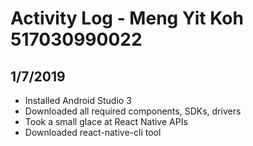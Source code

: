 # Activity Log - Meng Yit Koh 517030990022

## 1/7/2019  

- Installed Android Studio 3
- Downloaded all required components, SDKs, drivers
- Took a small glace at React Native APIs
- Downloaded react-native-cli tool